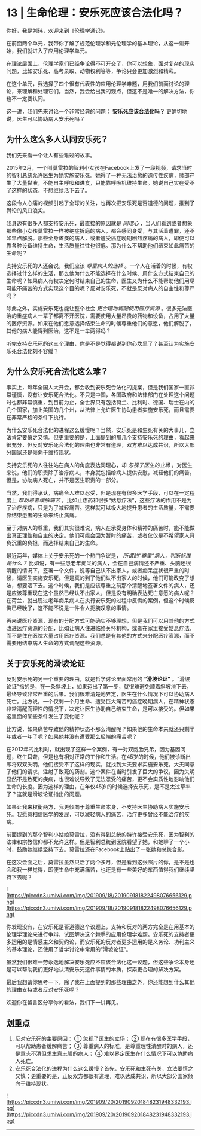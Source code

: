 # 13 | 生命伦理：安乐死应该合法化吗？

你好，我是刘玮，欢迎来到《伦理学通识》。

在前面两个单元，我带你了解了规范伦理学和元伦理学的基本理论，从这一讲开始，我们就进入了应用伦理学单元。

在理论层面上，伦理学家们已经争论得不可开交了，你可以想象，面对复杂的现实问题，比如安乐死、高考录取、动物权利等等，争论只会更加激烈和精彩。

在这个单元，我选择了四个很有代表性的应用伦理学难题，用我们前面讨论的理论，来理解和处理它们。当然，我会给出我的观点，但这不是唯一的解决方法，你也不一定要认同。

这一讲，我们先来讨论一个非常经典的问题： **安乐死应该合法化吗？** 更确切地说，医生可以协助病人安乐死吗？

## 为什么这么多人认同安乐死？

我们先来看一个让人有些难过的故事。

2015年2月，一个叫莫雷拉的智利小女孩在Facebook上发了一段视频，请求当时的智利总统允许医生为她实施安乐死。她得了一种无法治愈的遗传性疾病，肺部产生了大量黏液，不能自主呼吸和进食，只能靠呼吸机维持生命。她说自己实在受不了这样的状态，不想继续活下去了。

这段令人心痛的视频引起了全球的关注，也再次把安乐死是否道德的问题，推到了舆论的风口浪尖。

我身边有很多人都支持安乐死，最直接的原因就是 *同理心* ，当人们看到或者想象那些像小女孩莫雷拉一样被绝症折磨的病人，都会感同身受，与其活着遭罪，还不如早点解脱。那些全身瘫痪的病人，或者遭受癌症晚期剧烈疼痛的病人，即便可以靠各种设备维持生命，生活质量往往也很低。那为什么不帮助他们结束如此痛苦的生命呢？

支持安乐死的人还会说，我们应该 *尊重病人的选择* 。一个人在活着的时候，有权选择过什么样的生活，那么他为什么不能选择在什么时候、用什么方式结束自己的生命呢？如果病人有权决定何时结束自己的生命，医生又为什么不能帮助他们用尽可能不痛苦的方式实现这个目的呢？反对安乐死，不就是反对病人的自主性和尊严吗？

除此之外，实施安乐死也能让整个社会 *更合理地调配使用医疗资源* 。很多无法医治的重症病人一辈子都离不开医院，需要使用大量昂贵的药物和设备，占用了大量的医疗资源。如果在他们愿意选择结束生命的时候尊重他们的意愿，他们解脱了，其他的病人能得到医治，这不是一举两得吗？

听完支持安乐死的这三个理由，你是不是觉得都说到你心坎里了？甚至认为实施安乐死合法化刻不容缓？

## 为什么安乐死合法化这么难？

事实上，每年全国人大开会，都会收到安乐死合法化的提案，但是我们国家一直非常谨慎，没有让安乐死合法化。不只是中国，各国政府和法律部门在处理这个问题时也都非常慎重，到目前为止，全世界只有包括荷兰、比利时、德国、瑞士在内的几个国家，加上美国的几个州，从法律上允许医生协助患者实施安乐死，而且需要在非常严格的条件下执行。

为什么安乐死合法化的进程这么缓慢呢？当然，安乐死是和生死有关的大事儿，立法肯定要慎之又慎。但更重要的是，上面提到的那几个支持安乐死的理由，看起来很充分，但反对安乐死合法化的理由也非常有道理，双方难以达成共识，所以大部分国家还是倾向于维持现状。

支持安乐死的人往往站在病人的角度表达同理心，却 *忽视了医生的立场* 。对医生来说，他们的职责除了治疗病人，本身就包括给病人提供安慰，减轻他们的痛苦。但是，协助病人死亡，并不是医生职责的一部分。

当然，我们得承认，病痛令人难以忍受，但是现在有很多医学手段，可以在一定程度上 *帮助患者缓解痛苦* ，比如止疼药和很多“姑息疗法”，这些疗法的作用不是为了治疗疾病，只是为了减轻痛苦。这样就可以极大地提升患者的生活质量，不需要靠结束患者的生命来终止病痛。

至于对病人的尊重，我们其实很难说，病人在承受身体和精神的痛苦时，能不能做出真正理性和自主的决定。他们可能会因为暂时的痛苦，或者仅仅是不希望家人背负沉重的负担，而选择结束自己的生命。

最近两年，媒体上关于安乐死的一个热门争议是， *所谓的“尊重”病人，判断标准是什么？* 比如说，有一些患老年痴呆的病人，会在自己病情还不严重、头脑还很清醒的情况下，签署一个文件，说等自己认不出家人，或者痴呆症状很严重的时候，请医生实施安乐死。但是真的到了他们认不出家人的时候，他们可能改变了想法，想要活下去。这个时候，我们是应该尊重之前那个清醒地签署文件的病人，还是应该尊重现在这个虽然已经认不出家人，但是没有明确表达死亡意愿的病人呢？在荷兰，就出现过老年痴呆病人在执行安乐死的过程中反悔的案例，但这个时候反悔已经晚了，这不能不说是一件令人扼腕叹息的事情。

再来说医疗资源，现有的分配方式可能确实不够理想，但是我们可以用其他的方式改进医疗资源的分配，比如让病人住进临终关怀机构，或者在家里接受姑息疗法，而不是住在医院大量占用医疗资源。我们总是有其他的方式来分配医疗资源，而不需要用结束病人生命的方式调配这些资源。

## 关于安乐死的滑坡论证

反对安乐死的另一个重要的理由，就是哲学讨论里面常用的 **“滑坡论证”** 。“滑坡论证”指的是，在一条斜坡上，如果迈出了第一步，就很难避免顺着斜坡滑下去，最终导致非常严重的后果。我们很难清楚地界定，医生在什么情况下可以协助病人死亡。比方说，一个仅剩一个月生命、遭受巨大痛苦的癌症晚期病人，在精神状态非常清醒而理性的情况下，决定让医生协助自己结束生命，是可以接受的。但如果这里面的某些条件发生了变化呢？

比方说，如果痛苦导致他的精神状态不那么清醒呢？如果他的生命本来就还只剩半年或者一年了呢？如果他并没有遭受那么极端的痛苦呢？

在2012年的比利时，就出现了这样一个案例，有一对双胞胎兄弟，因为基因问题，终生耳聋，但是也有相对正常的工作和生活。在45岁的时候，他们被诊断出即将双双失明，他们接受不了这样的现实，就找到大夫要求实施安乐死。大夫同意了他们的请求，注射了致死的药剂。这个案件在当时引发了巨大的争议，因为失明显然不是致死的疾病，也很难说导致了无法忍受的痛苦，更不会实质性地影响他们生命的长度。因为这样的理由，在年仅45岁的时候选择安乐死，是不是太过草率了？这就是滑坡论证指出的问题。

如果让我来权衡两方，我更倾向于尊重生命本身，不支持医生协助病人实施安乐死。我愿意相信医学的发展，可以减轻病人的痛苦，治疗更多曾经不能治疗的疾病。

前面提到的那个智利小姑娘莫雷拉，没有得到总统的特许接受安乐死，因为智利的法律和宗教信仰都不允许这样。但是智利总统到医院看望了她，和她聊了一个小时，鼓励她继续坚持下去。莫雷拉还在Facebook上贴出了一张她和总统合影。

在这次会面之后，莫雷拉虽然只活了两个多月，但是看到这张照片的你，是不是也会和我一样觉得，即便生命中充满痛苦，也还是有一些美好的东西值得我们继续坚持下去呢？

![https://piccdn3.umiwi.com/img/201909/18/201909181822498076656129.png](https://piccdn3.umiwi.com/img/201909/18/201909181822498076656129.png)

你发现没有，在安乐死是否道德这个议题上，支持和反对的两方完全是在用基本的伦理学理论来进行争辩，试图解决这个棘手的应用伦理学难题。安乐死的支持者更多运用的是情感主义和契约论，而安乐死的反对者更多运用的是义务论、功利主义的基本理论，还使用了哲学讨论中常用的“滑坡论证”。

虽然我们很难一劳永逸地解决安乐死应不应该合法化这一议题，但这些争论本身还是可以帮助我们更好地认清安乐死这件事情的本质，探索更合理的解决方案。

最后我想请你思考一下，除了我在上面提到的那些理由之外，你还能想到什么其他的理由支持或者反对安乐死呢？

欢迎你在留言区分享你的看法，我们下一讲再见。

## 划重点

1. 反对安乐死的主要原因：
① 忽视了医生的立场；
② 现在有很多医学手段，可以帮助患者缓解痛苦；
③ 尊重病人的标准，是尊重理性清醒时的病人，还是意志不清但求生意志强的病人；
④ 难以界定医生在什么情况下可以协助病人死亡。
2. 安乐死合法化的进程为什么这么缓慢？首先，安乐死和生死有关，立法要慎之又慎；更重要的是，正反双方都很有道理，难以达成共识，所以大部分国家倾向于维持现状。

![https://piccdn3.umiwi.com/img/201909/20/201909201848231948332193.jpg](https://piccdn3.umiwi.com/img/201909/20/201909201848231948332193.jpg)

---
